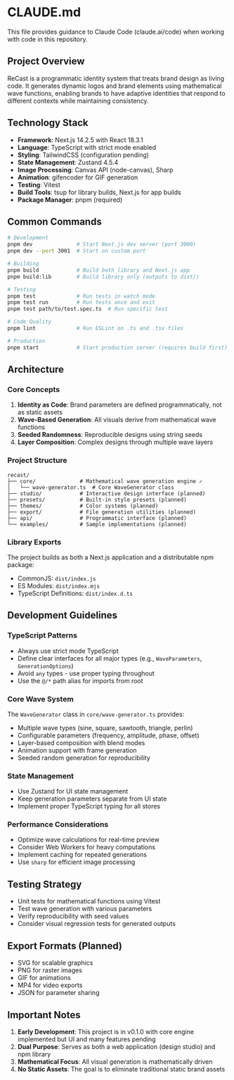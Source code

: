 # CLAUDE.md

This file provides guidance to Claude Code (claude.ai/code) when working with code in this repository.

## Project Overview

ReCast is a programmatic identity system that treats brand design as living code. It generates dynamic logos and brand elements using mathematical wave functions, enabling brands to have adaptive identities that respond to different contexts while maintaining consistency.

## Technology Stack

- **Framework**: Next.js 14.2.5 with React 18.3.1
- **Language**: TypeScript with strict mode enabled
- **Styling**: TailwindCSS (configuration pending)
- **State Management**: Zustand 4.5.4
- **Image Processing**: Canvas API (node-canvas), Sharp
- **Animation**: gifencoder for GIF generation
- **Testing**: Vitest
- **Build Tools**: tsup for library builds, Next.js for app builds
- **Package Manager**: pnpm (required)

## Common Commands

```bash
# Development
pnpm dev              # Start Next.js dev server (port 3000)
pnpm dev --port 3001  # Start on custom port

# Building
pnpm build            # Build both library and Next.js app
pnpm build:lib        # Build library only (outputs to dist/)

# Testing
pnpm test             # Run tests in watch mode
pnpm test run         # Run tests once and exit
pnpm test path/to/test.spec.ts  # Run specific test

# Code Quality
pnpm lint             # Run ESLint on .ts and .tsx files

# Production
pnpm start            # Start production server (requires build first)
```

## Architecture

### Core Concepts
1. **Identity as Code**: Brand parameters are defined programmatically, not as static assets
2. **Wave-Based Generation**: All visuals derive from mathematical wave functions
3. **Seeded Randomness**: Reproducible designs using string seeds
4. **Layer Composition**: Complex designs through multiple wave layers

### Project Structure
```
recast/
├── core/              # Mathematical wave generation engine ✓
│   └── wave-generator.ts  # Core WaveGenerator class
├── studio/            # Interactive design interface (planned)
├── presets/           # Built-in style presets (planned)
├── themes/            # Color systems (planned)
├── export/            # File generation utilities (planned)
├── api/               # Programmatic interface (planned)
└── examples/          # Sample implementations (planned)
```

### Library Exports
The project builds as both a Next.js application and a distributable npm package:
- CommonJS: `dist/index.js`
- ES Modules: `dist/index.mjs`
- TypeScript Definitions: `dist/index.d.ts`

## Development Guidelines

### TypeScript Patterns
- Always use strict mode TypeScript
- Define clear interfaces for all major types (e.g., `WaveParameters`, `GenerationOptions`)
- Avoid `any` types - use proper typing throughout
- Use the `@/*` path alias for imports from root

### Core Wave System
The `WaveGenerator` class in `core/wave-generator.ts` provides:
- Multiple wave types (sine, square, sawtooth, triangle, perlin)
- Configurable parameters (frequency, amplitude, phase, offset)
- Layer-based composition with blend modes
- Animation support with frame generation
- Seeded random generation for reproducibility

### State Management
- Use Zustand for UI state management
- Keep generation parameters separate from UI state
- Implement proper TypeScript typing for all stores

### Performance Considerations
- Optimize wave calculations for real-time preview
- Consider Web Workers for heavy computations
- Implement caching for repeated generations
- Use `sharp` for efficient image processing

## Testing Strategy

- Unit tests for mathematical functions using Vitest
- Test wave generation with various parameters
- Verify reproducibility with seed values
- Consider visual regression tests for generated outputs

## Export Formats (Planned)
- SVG for scalable graphics
- PNG for raster images
- GIF for animations
- MP4 for video exports
- JSON for parameter sharing

## Important Notes

1. **Early Development**: This project is in v0.1.0 with core engine implemented but UI and many features pending
2. **Dual Purpose**: Serves as both a web application (design studio) and npm library
3. **Mathematical Focus**: All visual generation is mathematically driven
4. **No Static Assets**: The goal is to eliminate traditional static brand assets